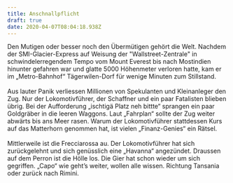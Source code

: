 ```yaml
---
title: Anschnallpflicht
draft: true
date: 2020-04-07T08:04:18.938Z
---
```

Den Mutigen oder besser noch den Übermütigen gehört die Welt. Nachdem der SMI-Glacier-Express auf Weisung der "Wallstreet-Zentrale" in schwindelerregendem Tempo vom Mount Everest bis nach Mostindien hinunter gefahren war und glatte 5000 Höhenmeter verloren hatte, kam er im „Metro-Bahnhof“ Tägerwilen-Dorf für wenige Minuten zum Stillstand.\
\
Aus lauter Panik verliessen Millionen von Spekulanten und Kleinanleger den Zug. Nur der Lokomotivführer, der Schaffner und ein paar Fatalisten blieben übrig. Bei der Aufforderung „ischtigä Platz neh bittte“ sprangen ein paar Goldgräber in die leeren Waggons. Laut „Fahrplan“ sollte der Zug weiter abwärts bis ans Meer rasen. Warum der Lokomotivführer stattdessen Kurs auf das Matterhorn genommen hat, ist vielen „Finanz-Genies“ ein Rätsel.\
\
Mittlerweile ist die Frecciarossa au. Der Lokomotivführer hat sich zurückgelehnt und sich genüsslich eine „Havanna“ angezündet. Draussen auf dem Perron ist die Hölle los. Die Gier hat schon wieder um sich gegriffen. „Capo“ wie geht’s weiter, wollen alle wissen. Richtung Tansania oder zurück nach Rimini.